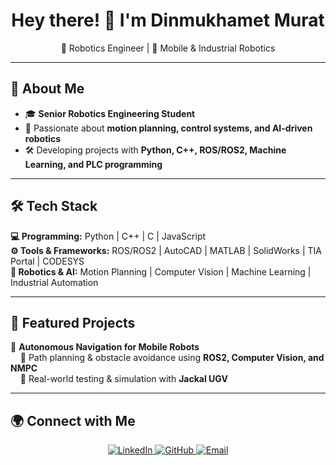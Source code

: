 <h1 align="center">Hey there! 👋 I'm Dinmukhamet Murat</h1>

<p align="center">
  🤖 Robotics Engineer | 🔬 Mobile & Industrial Robotics
</p>

---

## 🚀 About Me  
- 🎓 **Senior Robotics Engineering Student**
- 🤖 Passionate about **motion planning, control systems, and AI-driven robotics**  
- 🛠️ Developing projects with **Python, C++, ROS/ROS2, Machine Learning, and PLC programming**  

---

## 🛠️ Tech Stack  
**💻 Programming:** Python | C++ | C | JavaScript  
**⚙️ Tools & Frameworks:** ROS/ROS2 | AutoCAD | MATLAB | SolidWorks | TIA Portal | CODESYS  
**🤖 Robotics & AI:** Motion Planning | Computer Vision | Machine Learning | Industrial Automation  

---

## 📌 Featured Projects  
🚀 **Autonomous Navigation for Mobile Robots**  
&nbsp;&nbsp;&nbsp;&nbsp;🔹 Path planning & obstacle avoidance using **ROS2, Computer Vision, and NMPC**  
&nbsp;&nbsp;&nbsp;&nbsp;🔹 Real-world testing & simulation with **Jackal UGV**  

---

## 🌍 Connect with Me  
<p align="center">
  <a href="https://www.linkedin.com/in/muratdinmukhamet">
    <img src="https://img.shields.io/badge/LinkedIn-%230077B5.svg?style=for-the-badge&logo=linkedin&logoColor=white" alt="LinkedIn">
  </a>
  <a href="https://github.com/mdinmukhamet9">
    <img src="https://img.shields.io/badge/GitHub-%23181717.svg?style=for-the-badge&logo=github&logoColor=white" alt="GitHub">
  </a>
  <a href="mailto:dinmukhamet.murat@gmail.com">
    <img src="https://img.shields.io/badge/Email-D14836?style=for-the-badge&logo=gmail&logoColor=white" alt="Email">
  </a>
</p>
